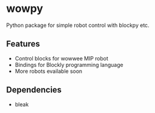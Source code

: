 # wowpy
Python package for simple robot control with blockpy etc.

## Features
- Control blocks for wowwee MIP robot
- Bindings for Blockly programming language
- More robots evailable soon

## Dependencies
- bleak
